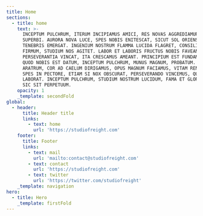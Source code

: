 ```yaml
---
title: Home
sections:
  - title: home
    text: >-
      INCEPTUM PULCHRUM, ITERUM INCIPIAMUS AMICI, RES NOVAS AGGREDIAMUR, VIRTUTE
      SUPERBI. AURORA NOVA LUCE, SPES NOBIS ENITESCAT, SICUT SOL ORIENS, EX
      TENEBRIS EMERGAT. INGENIUM NOSTRUM FLAMMA LUCIDA FLAGRET, CONSILIUM
      FIRMUM, STUDIUM NOS AGITET. LABOR ET LABORIS FRUCTUS NOBIS FAVEANT,
      PERSEVERANTIA VINCAT, ITA CRESCAMUS AMEANT. PRINCIPIUM EST FUNDAMENTUM,
      QUOD NOBIS EST DATUM, INCEPTUM PULCHRUM, MUNUS MAGNUM, PROBATUM. MANUS AD
      ARATRUM, COR AD CAELUM DIRIGAMUS, OPUS MAGNUM FACIAMUS, VITAM RENOVEMUS.
      SPES IN PECTORE, ETIAM SI NOX OBSCURAT, PERSEVERANDO VINCEMUS, QUODCUNQUE
      LABORAT. INCEPTUM PULCHRUM, STUDIUM NOSTRUM LUCIDUM, FAMA ET GLORIA NOBIS,
      SIC SIT PERPETUUM.
    opacity: 1
    _template: secondFold
global:
  - header:
      title: Header title
      links:
        - text: home
          url: 'https://studiofreight.com'
    footer:
      title: Footer
      links:
        - text: mail
          url: 'mailto:contact@studiofreight.com'
        - text: contact
          url: 'https://studiofreight.com'
        - text: twitter
          url: 'https://twitter.com/studiofreight'
    _template: navigation
hero:
  - title: Hero
    _template: firstFold
---
```

